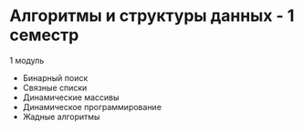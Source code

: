 <h1>Алгоритмы и структуры данных - 1 семестр</h1>
<p>1 модуль</p>
<ul> 
	<li>Бинарный поиск</li>
	 <li>Связные списки</li>
 <li>Динамические массивы</li>
 <li>Динамическое программирование</li>
 <li>Жадные алгоритмы</li>
</ul>

